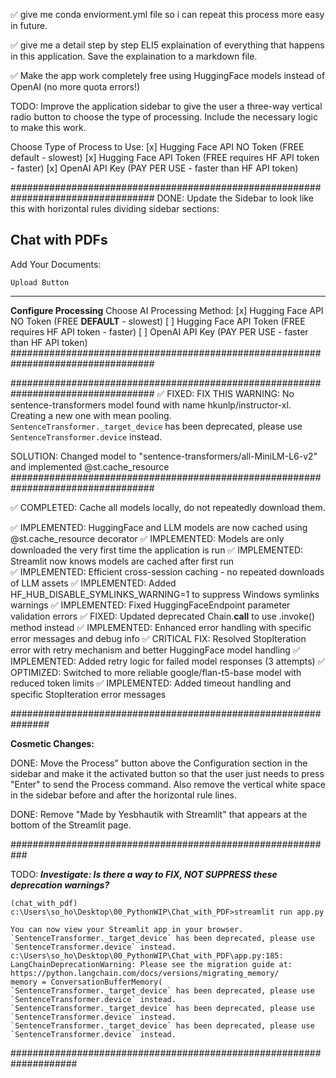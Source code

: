 ✅ give me conda enviorment.yml file so i can repeat this process more easy in future.

✅ give me a detail step by step ELI5 explaination of everything that happens in this application. Save the explaination to a markdown file.

✅ Make the app work completely free using HuggingFace models instead of OpenAI (no more quota errors!) 

TODO: 
Improve the application sidebar to give the user a three-way vertical radio button to choose the type of processing.  Include the necessary logic to make this work.  

Choose Type of Process to Use: 
[x] Hugging Face API NO Token (FREE default - slowest)
[x] Hugging Face API Token (FREE requires HF API token - faster)
[x] OpenAI API Key (PAY PER USE - faster than HF API token)


##################################################################################
DONE: Update the Sidebar to look like this with horizontal rules dividing sidebar sections: 

**Chat with PDFs**
-----------------------------
Add Your Documents: 

    Upload Button

-----------------------------
**Configure Processing**
Choose AI Processing Method: 
[x] Hugging Face API NO Token (FREE **DEFAULT** - slowest)
[ ] Hugging Face API Token (FREE requires HF API token - faster)
[ ] OpenAI API Key (PAY PER USE - faster than HF API token)
##################################################################################

##################################################################################
✅ FIXED: FIX THIS WARNING: 
No sentence-transformers model found with name hkunlp/instructor-xl. Creating a new one with mean pooling.
`SentenceTransformer._target_device` has been deprecated, please use `SentenceTransformer.device` instead.

SOLUTION: Changed model to "sentence-transformers/all-MiniLM-L6-v2" and implemented @st.cache_resource
##################################################################################

✅ COMPLETED:  Cache all models locally, do not repeatedly download them. 

✅ IMPLEMENTED: HuggingFace and LLM models are now cached using @st.cache_resource decorator
✅ IMPLEMENTED: Models are only downloaded the very first time the application is run
✅ IMPLEMENTED: Streamlit now knows models are cached after first run  
✅ IMPLEMENTED: Efficient cross-session caching - no repeated downloads of LLM assets
✅ IMPLEMENTED: Added HF_HUB_DISABLE_SYMLINKS_WARNING=1 to suppress Windows symlinks warnings
✅ IMPLEMENTED: Fixed HuggingFaceEndpoint parameter validation errors
✅ FIXED: Updated deprecated Chain.__call__ to use .invoke() method instead
✅ IMPLEMENTED: Enhanced error handling with specific error messages and debug info
✅ CRITICAL FIX: Resolved StopIteration error with retry mechanism and better HuggingFace model handling
✅ IMPLEMENTED: Added retry logic for failed model responses (3 attempts)
✅ OPTIMIZED: Switched to more reliable google/flan-t5-base model with reduced token limits
✅ IMPLEMENTED: Added timeout handling and specific StopIteration error messages 

###############################################################

**Cosmetic Changes:**

DONE: Move the Process" button above the Configuration section in the sidebar and make it the activated button so that the user just needs to press "Enter" to send the Process command.  Also remove the vertical white space in the sidebar before  and after the horizontal rule lines. 


DONE: Remove "Made by Yesbhautik with Streamlit" that appears at the bottom of the Streamlit page. 

###########################################################

TODO: ***Investigate: Is there a way to FIX, NOT SUPPRESS these deprecation warnings?***

    (chat_with_pdf) c:\Users\so_ho\Desktop\00_PythonWIP\Chat_with_PDF>streamlit run app.py

    You can now view your Streamlit app in your browser.
    `SentenceTransformer._target_device` has been deprecated, please use `SentenceTransformer.device` instead.      
    c:\Users\so_ho\Desktop\00_PythonWIP\Chat_with_PDF\app.py:185: LangChainDeprecationWarning: Please see the migration guide at: https://python.langchain.com/docs/versions/migrating_memory/
    memory = ConversationBufferMemory(
    `SentenceTransformer._target_device` has been deprecated, please use `SentenceTransformer.device` instead.      
    `SentenceTransformer._target_device` has been deprecated, please use `SentenceTransformer.device` instead.      
    `SentenceTransformer._target_device` has been deprecated, please use `SentenceTransformer.device` instead.      

####################################################################